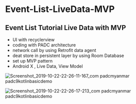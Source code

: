 # Event-List-LiveData-MVP
## Event List Tutorial Live Data with MVP

* UI with recyclerview
* coding with PADC architecture
* network call by using Retrofit data agent
* deat store in persistent layer by using Room Database
* set up MVP pattern
* Android X , Live Data, View Model

![Screenshot_2019-10-22-22-26-11-167_com padcmyanmar padc9kotlinbasicdemo](https://user-images.githubusercontent.com/53394999/67305529-7af22380-f4c3-11e9-9c21-6c0cf6a35973.png)



![Screenshot_2019-10-22-22-26-17-213_com padcmyanmar padc9kotlinbasicdemo](https://user-images.githubusercontent.com/53394999/67305544-7f1e4100-f4c3-11e9-8ef0-7ea7462a264c.png)



